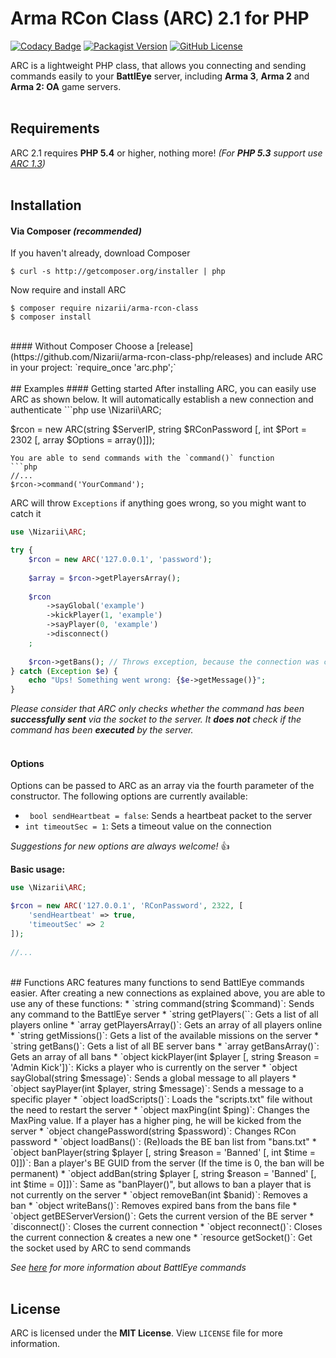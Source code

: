 # Arma RCon Class (ARC) 2.1 for PHP 
[![Codacy Badge](https://api.codacy.com/project/badge/Grade/f42d50a9693b4febb34fab3f68315365)](https://www.codacy.com/app/nizari/arma-rcon-class-php?utm_source=github.com&amp;utm_medium=referral&amp;utm_content=Nizarii/arma-rcon-class-php&amp;utm_campaign=Badge_Grade)
[![Packagist Version](https://img.shields.io/packagist/v/nizarii/arma-rcon-class.svg)](https://packagist.org/packages/nizarii/arma-rcon-class)
[![GitHub License](https://img.shields.io/github/license/nizarii/arma-rcon-class-php.svg)](https://github.com/Nizarii/arma-rcon-class-php/)

ARC is a lightweight PHP class, that allows you connecting and sending commands easily to your **BattlEye** server, including **Arma 3**, **Arma 2** and **Arma 2: OA** game servers.
<br>
<br>
## Requirements
ARC 2.1 requires **PHP 5.4** or higher, nothing more! *(For <b>PHP 5.3</b> support use [ARC 1.3](https://github.com/Nizarii/arma-rcon-class-php/tree/ARC-1.3))*
<br>
<br>
## Installation 
#### Via Composer *(recommended)*
If you haven't already, download Composer
```shell
$ curl -s http://getcomposer.org/installer | php
```
Now require and install ARC
```shell
$ composer require nizarii/arma-rcon-class
$ composer install
```
<br>
#### Without Composer
Choose a [release](https://github.com/Nizarii/arma-rcon-class-php/releases) and include ARC in your project: `require_once 'arc.php';`
<br>
<br>
## Examples
#### Getting started
After installing ARC, you can easily use ARC as shown below. It will automatically establish a new connection and authenticate
```php
use \Nizarii\ARC;

$rcon = new ARC(string $ServerIP, string $RConPassword [, int $Port = 2302 [, array $Options = array()]]);
```
You are able to send commands with the `command()` function
```php
//...
$rcon->command('YourCommand');
```
ARC will throw `Exceptions` if anything goes wrong, so you might want to catch it
```php
use \Nizarii\ARC;

try {
    $rcon = new ARC('127.0.0.1', 'password');
       
    $array = $rcon->getPlayersArray();
    
    $rcon
        ->sayGlobal('example')
        ->kickPlayer(1, 'example')
        ->sayPlayer(0, 'example')
        ->disconnect()
    ;
    
    $rcon->getBans(); // Throws exception, because the connection was closed
} catch (Exception $e) {
    echo "Ups! Something went wrong: {$e->getMessage()}";
}
```
*Please consider that ARC only checks whether the command has been <b>successfully sent</b> via the socket to the server. It <b>does not</b> check if the command has been <b>executed</b> by the server.*
<br><br>
#### Options
Options can be passed to ARC as an array via the fourth parameter of the constructor. The following options are currently available:
* ` bool sendHeartbeat = false`: Sends a heartbeat packet to the server
* `int timeoutSec = 1`: Sets a timeout value on the connection

*Suggestions for new options are always welcome!* :+1: <br>

**Basic usage:**
```php
use \Nizarii\ARC;

$rcon = new ARC('127.0.0.1', 'RConPassword', 2322, [
    'sendHeartbeat' => true,
    'timeoutSec' => 2
]);
    
//...
```
<br>
## Functions
ARC features many functions to send BattlEye commands easier. After creating a new connections as explained above, you are able to use any of these functions:
* `string command(string $command)`:  Sends any command to the BattlEye server
* `string getPlayers(``:  Gets a list of all players online
* `array getPlayersArray()`:  Gets an array of all players online
* `string getMissions()`:  Gets a list of the available missions on the server
* `string getBans()`:  Gets a list of all BE server bans
* `array getBansArray()`:  Gets an array of all bans
* `object kickPlayer(int $player [, string $reason = 'Admin Kick'])`:  Kicks a player who is currently on the server
* `object sayGlobal(string $message)`:  Sends a global message to all players
* `object sayPlayer(int $player, string $message)`:  Sends a message to a specific player
* `object loadScripts()`:  Loads the "scripts.txt" file without the need to restart the server
* `object maxPing(int $ping)`:  Changes the MaxPing value. If a player has a higher ping, he will be kicked from the server
* `object changePassword(string $password)`:  Changes RCon password
* `object loadBans()`:  (Re)loads the BE ban list from "bans.txt"
* `object banPlayer(string $player [, string $reason = 'Banned' [, int $time = 0]])`:  Ban a player's BE GUID from the server (If the time is 0, the ban will be permanent)
* `object addBan(string $player [, string $reason = 'Banned' [, int $time = 0]])`:  Same as "banPlayer()", but allows to ban a player that is not currently on the server
* `object removeBan(int $banid)`:  Removes a ban
* `object writeBans()`:  Removes expired bans from the bans file
* `object getBEServerVersion()`: Gets the current version of the BE server
* `disconnect()`: Closes the current connection
* `object reconnect()`: Closes the current connection & creates a new one
* `resource getSocket()`: Get the socket used by ARC to send commands

*See [here](https://community.bistudio.com/wiki/BattlEye#RCon_commands "BattlEye Wiki") for more information about BattlEye commands*
<br>
<br>
## License

ARC is licensed under the **MIT License**. View `LICENSE` file for more information.